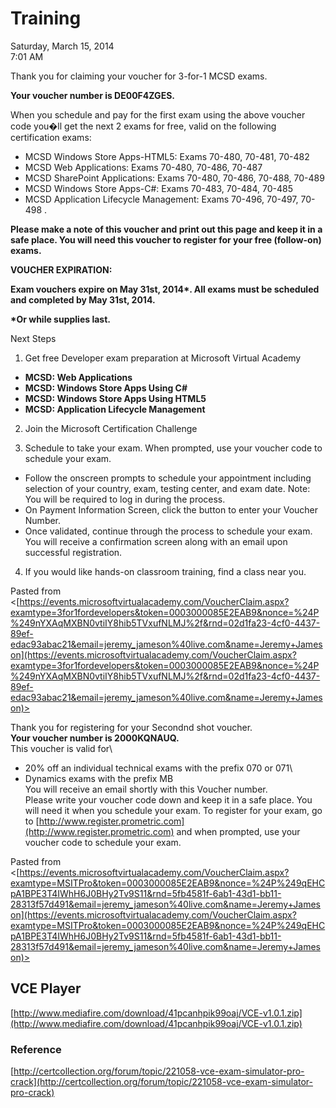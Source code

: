# Training

Saturday, March 15, 2014\
7:01 AM

Thank you for claiming your voucher for 3-for-1 MCSD exams.

**Your voucher number is DE00F4ZGES.**

When you schedule and pay for the first exam using the above voucher code you�ll get the next 2 exams for free, valid on the following certification exams:

- MCSD Windows Store Apps-HTML5: Exams 70-480, 70-481, 70-482
- MCSD Web Applications: Exams 70-480, 70-486, 70-487
- MCSD SharePoint Applications: Exams 70-480, 70-486, 70-488, 70-489
- MCSD Windows Store Apps-C#: Exams 70-483, 70-484, 70-485
- MCSD Application Lifecycle Management: Exams 70-496, 70-497, 70-498 .

**Please make a note of this voucher and print out this page and keep it in a safe place. You will need this voucher to register for your free (follow-on) exams.**

**VOUCHER EXPIRATION:**

**Exam vouchers expire on May 31st, 2014\*. All exams must be scheduled and completed by May 31st, 2014.**

**\*Or while supplies last.**

Next Steps

1. Get free Developer exam preparation at Microsoft Virtual Academy

- **MCSD: Web Applications**
- **MCSD: Windows Store Apps Using C#**
- **MCSD: Windows Store Apps Using HTML5**
- **MCSD: Application Lifecycle Management**

2. Join the Microsoft Certification Challenge

3. Schedule to take your exam. When prompted, use your voucher code to schedule your exam.

- Follow the onscreen prompts to schedule your appointment including selection of your country, exam, testing center, and exam date. Note: You will be required to log in during the process.
- On Payment Information Screen, click the button to enter your Voucher Number.
- Once validated, continue through the process to schedule your exam. You will receive a confirmation screen along with an email upon successful registration.

4. If you would like hands-on classroom training, find a class near you.

Pasted from <[https://events.microsoftvirtualacademy.com/VoucherClaim.aspx?examtype=3for1fordevelopers&token=0003000085E2EAB9&nonce=%24P%249nYXAqMXBN0vtiIY8hib5TVxufNLMJ%2f&rnd=02d1fa23-4cf0-4437-89ef-edac93abac21&email=jeremy_jameson%40live.com&name=Jeremy+Jameson](https://events.microsoftvirtualacademy.com/VoucherClaim.aspx?examtype=3for1fordevelopers&token=0003000085E2EAB9&nonce=%24P%249nYXAqMXBN0vtiIY8hib5TVxufNLMJ%2f&rnd=02d1fa23-4cf0-4437-89ef-edac93abac21&email=jeremy_jameson%40live.com&name=Jeremy+Jameson)>

Thank you for registering for your Secondnd shot voucher.\
**Your voucher number is 2000KQNAUQ.**\
This voucher is valid for\

- 20% off an individual technical exams with the prefix 070 or 071\
- Dynamics exams with the prefix MB\
  You will receive an email shortly with this Voucher number.\
  Please write your voucher code down and keep it in a safe place. You will need it when you schedule your exam. To register for your exam, go to [http://www.register.prometric.com](http://www.register.prometric.com) and when prompted, use your voucher code to schedule your exam.

Pasted from <[https://events.microsoftvirtualacademy.com/VoucherClaim.aspx?examtype=MSITPro&token=0003000085E2EAB9&nonce=%24P%249qEHCpA1BPE3T4IWhH6J0BHy2Tv9S11&rnd=5fb4581f-6ab1-43d1-bb11-28313f57d491&email=jeremy_jameson%40live.com&name=Jeremy+Jameson](https://events.microsoftvirtualacademy.com/VoucherClaim.aspx?examtype=MSITPro&token=0003000085E2EAB9&nonce=%24P%249qEHCpA1BPE3T4IWhH6J0BHy2Tv9S11&rnd=5fb4581f-6ab1-43d1-bb11-28313f57d491&email=jeremy_jameson%40live.com&name=Jeremy+Jameson)>

## VCE Player

[http://www.mediafire.com/download/41pcanhpik99oaj/VCE-v1.0.1.zip](http://www.mediafire.com/download/41pcanhpik99oaj/VCE-v1.0.1.zip)

### Reference

[http://certcollection.org/forum/topic/221058-vce-exam-simulator-pro-crack](http://certcollection.org/forum/topic/221058-vce-exam-simulator-pro-crack)
